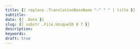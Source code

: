```yaml
---
title: {{ replace .TranslationBaseName "-" " " | title }}
subtitle:
date: {{ .Date }}
slug: {{ substr .File.UniqueID 0 7 }}
description:
keywords:
draft: true
---
```

